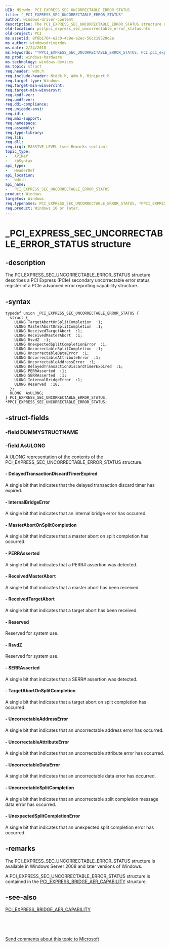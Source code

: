 ```yaml
---
UID: NS:wdm._PCI_EXPRESS_SEC_UNCORRECTABLE_ERROR_STATUS
title: "_PCI_EXPRESS_SEC_UNCORRECTABLE_ERROR_STATUS"
author: windows-driver-content
description: The PCI_EXPRESS_SEC_UNCORRECTABLE_ERROR_STATUS structure describes a PCI Express (PCIe) secondary uncorrectable error status register of a PCIe advanced error reporting capability structure.
old-location: pci\pci_express_sec_uncorrectable_error_status.htm
old-project: PCI
ms.assetid: 8f6b1764-e2c0-4c9e-a2ec-56cc19520d2e
ms.author: windowsdriverdev
ms.date: 2/24/2018
ms.keywords: "*PPCI_EXPRESS_SEC_UNCORRECTABLE_ERROR_STATUS, PCI.pci_express_sec_uncorrectable_error_status, PCI_EXPRESS_SEC_UNCORRECTABLE_ERROR_STATUS, PCI_EXPRESS_SEC_UNCORRECTABLE_ERROR_STATUS union [Buses], PPCI_EXPRESS_SEC_UNCORRECTABLE_ERROR_STATUS, PPCI_EXPRESS_SEC_UNCORRECTABLE_ERROR_STATUS union pointer [Buses], _PCI_EXPRESS_SEC_UNCORRECTABLE_ERROR_STATUS, pci_struct_cb52bea2-b001-47a7-bad9-9816787133d3.xml, wdm/PCI_EXPRESS_SEC_UNCORRECTABLE_ERROR_STATUS, wdm/PPCI_EXPRESS_SEC_UNCORRECTABLE_ERROR_STATUS"
ms.prod: windows-hardware
ms.technology: windows-devices
ms.topic: struct
req.header: wdm.h
req.include-header: Ntddk.h, Wdm.h, Miniport.h
req.target-type: Windows
req.target-min-winverclnt: 
req.target-min-winversvr: 
req.kmdf-ver: 
req.umdf-ver: 
req.ddi-compliance: 
req.unicode-ansi: 
req.idl: 
req.max-support: 
req.namespace: 
req.assembly: 
req.type-library: 
req.lib: 
req.dll: 
req.irql: PASSIVE_LEVEL (see Remarks section)
topic_type:
-	APIRef
-	kbSyntax
api_type:
-	HeaderDef
api_location:
-	wdm.h
api_name:
-	PCI_EXPRESS_SEC_UNCORRECTABLE_ERROR_STATUS
product: Windows
targetos: Windows
req.typenames: PCI_EXPRESS_SEC_UNCORRECTABLE_ERROR_STATUS, *PPCI_EXPRESS_SEC_UNCORRECTABLE_ERROR_STATUS
req.product: Windows 10 or later.
---
```


# _PCI_EXPRESS_SEC_UNCORRECTABLE_ERROR_STATUS structure


## -description


The PCI_EXPRESS_SEC_UNCORRECTABLE_ERROR_STATUS structure describes a PCI Express (PCIe) secondary uncorrectable error status register of a PCIe advanced error reporting capability structure.


## -syntax


````
typedef union _PCI_EXPRESS_SEC_UNCORRECTABLE_ERROR_STATUS {
  struct {
    ULONG TargetAbortOnSplitCompletion  :1;
    ULONG MasterAbortOnSplitCompletion  :1;
    ULONG ReceivedTargetAbort  :1;
    ULONG ReceivedMasterAbort  :1;
    ULONG RsvdZ  :1;
    ULONG UnexpectedSplitCompletionError  :1;
    ULONG UncorrectableSplitCompletion  :1;
    ULONG UncorrectableDataError  :1;
    ULONG UncorrectableAttributeError  :1;
    ULONG UncorrectableAddressError  :1;
    ULONG DelayedTransactionDiscardTimerExpired  :1;
    ULONG PERRAsserted  :1;
    ULONG SERRAsserted  :1;
    ULONG InternalBridgeError  :1;
    ULONG Reserved  :18;
  };
  ULONG  AsULONG;
} PCI_EXPRESS_SEC_UNCORRECTABLE_ERROR_STATUS, *PPCI_EXPRESS_SEC_UNCORRECTABLE_ERROR_STATUS;
````


## -struct-fields




### -field DUMMYSTRUCTNAME

 


### -field AsULONG

A ULONG representation of the contents of the PCI_EXPRESS_SEC_UNCORRECTABLE_ERROR_STATUS structure.


#### - DelayedTransactionDiscardTimerExpired

A single bit that indicates that the delayed transaction discard timer has expired.


#### - InternalBridgeError

A single bit that indicates that an internal bridge error has occurred.


#### - MasterAbortOnSplitCompletion

A single bit that indicates that a master abort on split completion has occurred.


#### - PERRAsserted

A single bit that indicates that a PERR# assertion was detected.


#### - ReceivedMasterAbort

A single bit that indicates that a master abort has been received.


#### - ReceivedTargetAbort

A single bit that indicates that a target abort has been received.


#### - Reserved

Reserved for system use.


#### - RsvdZ

Reserved for system use.


#### - SERRAsserted

A single bit that indicates that a SERR# assertion was detected.


#### - TargetAbortOnSplitCompletion

A single bit that indicates that a target abort on split completion has occurred.


#### - UncorrectableAddressError

A single bit that indicates that an uncorrectable address error has occurred.


#### - UncorrectableAttributeError

A single bit that indicates that an uncorrectable attribute error has occurred.


#### - UncorrectableDataError

A single bit that indicates that an uncorrectable data error has occurred.


#### - UncorrectableSplitCompletion

A single bit that indicates that an uncorrectable split completion message data error has occurred.


#### - UnexpectedSplitCompletionError

A single bit that indicates that an unexpected split completion error has occurred.


## -remarks



The PCI_EXPRESS_SEC_UNCORRECTABLE_ERROR_STATUS structure is available in Windows Server 2008 and later versions of Windows.

A PCI_EXPRESS_SEC_UNCORRECTABLE_ERROR_STATUS structure is contained in the <a href="https://msdn.microsoft.com/library/windows/hardware/ff537458">PCI_EXPRESS_BRIDGE_AER_CAPABILITY</a> structure.




## -see-also

<a href="https://msdn.microsoft.com/library/windows/hardware/ff537458">PCI_EXPRESS_BRIDGE_AER_CAPABILITY</a>



 

 

<a href="mailto:wsddocfb@microsoft.com?subject=Documentation%20feedback [PCI\buses]:%20PCI_EXPRESS_SEC_UNCORRECTABLE_ERROR_STATUS union%20 RELEASE:%20(2/24/2018)&amp;body=%0A%0APRIVACY STATEMENT%0A%0AWe use your feedback to improve the documentation. We don't use your email address for any other purpose, and we'll remove your email address from our system after the issue that you're reporting is fixed. While we're working to fix this issue, we might send you an email message to ask for more info. Later, we might also send you an email message to let you know that we've addressed your feedback.%0A%0AFor more info about Microsoft's privacy policy, see http://privacy.microsoft.com/en-us/default.aspx." title="Send comments about this topic to Microsoft">Send comments about this topic to Microsoft</a>

